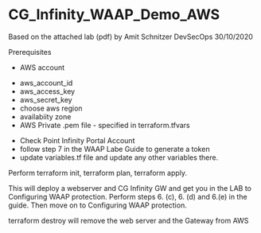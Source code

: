 # CG_Infinity_WAAP_Demo_AWS

Based on the attached lab (pdf) by Amit Schnitzer
DevSecOps
30/10/2020

Prerequisites
* AWS account
 - aws_account_id
 - aws_access_key
 - aws_secret_key
 - choose aws region
 - availabiity zone
 - AWS Private .pem file - specified in terraform.tfvars
* Check Point Infinity Portal Account
* follow step 7 in the WAAP Labe Guide to generate a token
* update variables.tf file and update any other variables there. 

Perform terraform init, terraform plan, terraform apply.

This will deploy a webserver and CG Infinity GW and get you in the LAB to Configuring WAAP protection.
Perform steps 6. (c), 6. (d) and 6.(e) in the guide.
Then move on to Configuring WAAP protection.

terraform destroy will remove the web server and the Gateway from AWS

